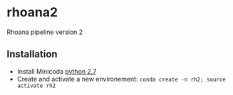 # rhoana2
Rhoana pipeline version 2 

## Installation
- Install Minicoda [python 2.7](https://conda.io/miniconda.html)
- Create and activate a new environement: `conda create -n rh2; source activate rh2`
